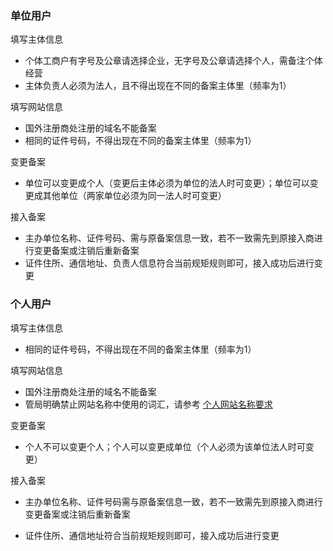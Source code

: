 

### 单位用户

填写主体信息

* 个体工商户有字号及公章请选择企业，无字号及公章请选择个人，需备注个体经营
* 主体负责人必须为法人，且不得出现在不同的备案主体里（频率为1）

填写网站信息

* 国外注册商处注册的域名不能备案
* 相同的证件号码，不得出现在不同的备案主体里（频率为1）

变更备案

* 单位可以变更成个人（变更后主体必须为单位的法人时可变更）；单位可以变更成其他单位（两家单位必须为同一法人时可变更）

接入备案

* 主办单位名称、证件号码、需与原备案信息一致，若不一致需先到原接入商进行变更备案或注销后重新备案
* 证件住所、通信地址、负责人信息符合当前规矩规则即可，接入成功后进行变更

### 个人用户

填写主体信息

* 相同的证件号码，不得出现在不同的备案主体里（频率为1）

填写网站信息

* 国外注册商处注册的域名不能备案
* 管局明确禁止网站名称中使用的词汇，请参考 [个人网站名称要求](../备案基础知识/个人网站名称要求.md)

变更备案

* 个人不可以变更个人；个人可以变更成单位（个人必须为该单位法人时可变更）
 
接入备案

* 主办单位名称、证件号码需与原备案信息一致，若不一致需先到原接入商进行变更备案或注销后重新备案
* 证件住所、通信地址符合当前规矩规则即可，接入成功后进行变更


  [1]: a